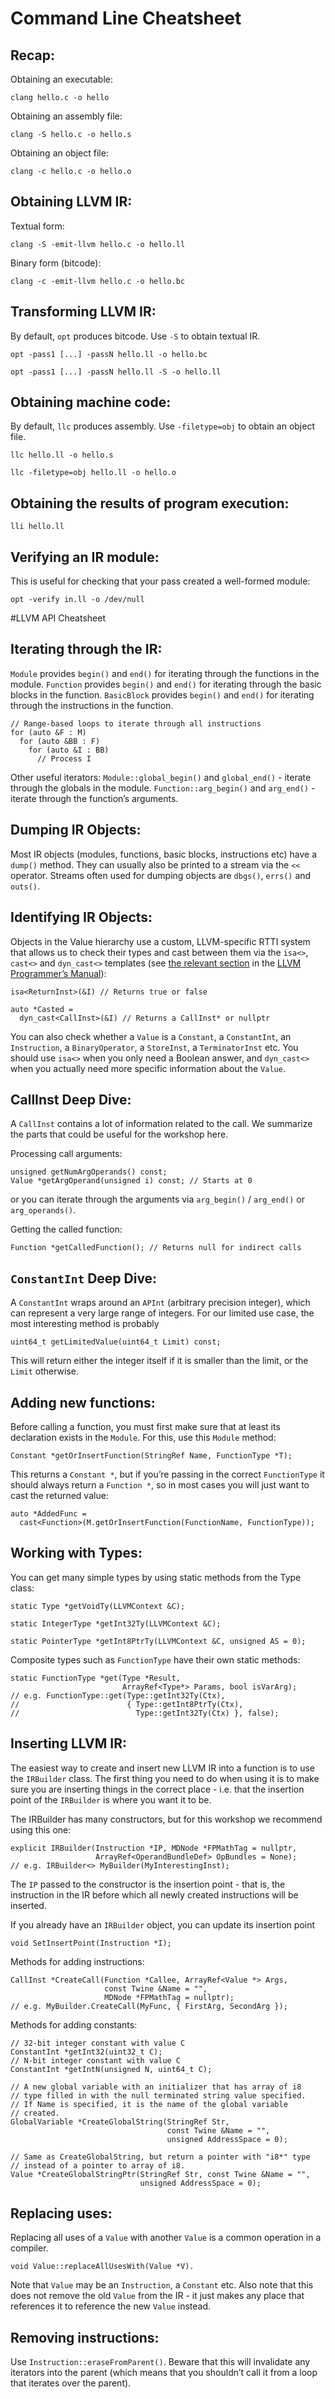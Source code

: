 # Command Line Cheatsheet

## Recap:
Obtaining an executable:

    clang hello.c -o hello

Obtaining an assembly file:

    clang -S hello.c -o hello.s

Obtaining an object file:

    clang -c hello.c -o hello.o

## Obtaining LLVM IR:
Textual form:

    clang -S -emit-llvm hello.c -o hello.ll

Binary form (bitcode):

    clang -c -emit-llvm hello.c -o hello.bc

## Transforming LLVM IR:
By default, `opt` produces bitcode. Use `-S` to obtain textual IR.

    opt -pass1 [...] -passN hello.ll -o hello.bc

    opt -pass1 [...] -passN hello.ll -S -o hello.ll

## Obtaining machine code:
By default, `llc` produces assembly. Use `-filetype=obj` to obtain an object file.

    llc hello.ll -o hello.s

    llc -filetype=obj hello.ll -o hello.o

## Obtaining the results of program execution:

    lli hello.ll

## Verifying an IR module:
This is useful for checking that your pass created a well-formed module:

    opt -verify in.ll -o /dev/null

#LLVM API Cheatsheet
## Iterating through the IR:
`Module` provides `begin()` and `end()` for iterating through the functions in the module.
`Function` provides `begin()` and `end()` for iterating through the basic blocks in the function.
`BasicBlock` provides `begin()` and `end()` for iterating through the instructions in the function.

    // Range-based loops to iterate through all instructions
    for (auto &F : M)
      for (auto &BB : F)
        for (auto &I : BB)
          // Process I


Other useful iterators:
`Module::global_begin()` and `global_end()` - iterate through the globals in the module.
`Function::arg_begin()` and `arg_end()` - iterate through the function’s arguments.
## Dumping IR Objects:
Most IR objects (modules, functions, basic blocks, instructions etc) have a `dump()` method. They can usually also be printed to a stream via the `<<` operator. Streams often used for dumping objects are `dbgs()`, `errs()` and `outs()`.
## Identifying IR Objects:
Objects in the Value hierarchy use a custom, LLVM-specific RTTI system that allows us to check their types and cast between them via the `isa<>`, `cast<>` and `dyn_cast<>` templates (see [the relevant section](https://releases.llvm.org/5.0.0/docs/ProgrammersManual.html#the-isa-cast-and-dyn-cast-templates) in the [LLVM Programmer’s Manual](https://releases.llvm.org/5.0.0/docs/ProgrammersManual.html)):

    isa<ReturnInst>(&I) // Returns true or false

    auto *Casted =
      dyn_cast<CallInst>(&I) // Returns a CallInst* or nullptr

You can also check whether a `Value` is a `Constant`, a `ConstantInt`, an `Instruction`, a `BinaryOperator`, a `StoreInst`, a `TerminatorInst` etc. You should use `isa<>` when you only need a Boolean answer, and `dyn_cast<>` when you actually need more specific information about the `Value`.
## CallInst Deep Dive:
A `CallInst` contains a lot of information related to the call. We summarize the parts that could be useful for the workshop here.

Processing call arguments:

    unsigned getNumArgOperands() const;
    Value *getArgOperand(unsigned i) const; // Starts at 0

or you can iterate through the arguments via `arg_begin()` / `arg_end()` or `arg_operands()`.

Getting the called function:

    Function *getCalledFunction(); // Returns null for indirect calls

## `ConstantInt` Deep Dive:
A `ConstantInt` wraps around an `APInt` (arbitrary precision integer), which can represent a very large range of integers. For our limited use case, the most interesting method is probably

    uint64_t getLimitedValue(uint64_t Limit) const;

This will return either the integer itself if it is smaller than the limit, or the `Limit` otherwise.

## Adding new functions:
Before calling a function, you must first make sure that at least its declaration exists in the `Module`. For this, use this `Module` method:

    Constant *getOrInsertFunction(StringRef Name, FunctionType *T);

This returns a `Constant *`, but if you’re passing in the correct `FunctionType` it should always return a `Function *`, so in most cases you will just want to cast the returned value:

    auto *AddedFunc =
      cast<Function>(M.getOrInsertFunction(FunctionName, FunctionType));

## Working with Types:
You can get many simple types by using static methods from the Type class:

    static Type *getVoidTy(LLVMContext &C);

    static IntegerType *getInt32Ty(LLVMContext &C);

    static PointerType *getInt8PtrTy(LLVMContext &C, unsigned AS = 0);

Composite types such as `FunctionType` have their own static methods:

    static FunctionType *get(Type *Result,
                             ArrayRef<Type*> Params, bool isVarArg);
    // e.g. FunctionType::get(Type::getInt32Ty(Ctx),
    //                        { Type::getInt8PtrTy(Ctx),
    //                          Type::getInt32Ty(Ctx) }, false);

## Inserting LLVM IR:
The easiest way to create and insert new LLVM IR into a function is to use the `IRBuilder` class. The first thing you need to do when using it is to make sure you are inserting things in the correct place - i.e. that the insertion point of the `IRBuilder` is where you want it to be.

The IRBuilder has many constructors, but for this workshop we recommend using this one:

    explicit IRBuilder(Instruction *IP, MDNode *FPMathTag = nullptr,
                       ArrayRef<OperandBundleDef> OpBundles = None);
    // e.g. IRBuilder<> MyBuilder(MyInterestingInst);

The `IP` passed to the constructor is the insertion point - that is, the instruction in the IR before which all newly created instructions will be inserted.

If you already have an `IRBuilder` object, you can update its insertion point

    void SetInsertPoint(Instruction *I);

Methods for adding instructions:

    CallInst *CreateCall(Function *Callee, ArrayRef<Value *> Args,
                         const Twine &Name = "",
                         MDNode *FPMathTag = nullptr);
    // e.g. MyBuilder.CreateCall(MyFunc, { FirstArg, SecondArg });

Methods for adding constants:

    // 32-bit integer constant with value C
    ConstantInt *getInt32(uint32_t C);
    // N-bit integer constant with value C
    ConstantInt *getIntN(unsigned N, uint64_t C);

    // A new global variable with an initializer that has array of i8
    // type filled in with the null terminated string value specified.
    // If Name is specified, it is the name of the global variable
    // created.
    GlobalVariable *CreateGlobalString(StringRef Str,
                                       const Twine &Name = "",
                                       unsigned AddressSpace = 0);

    // Same as CreateGlobalString, but return a pointer with "i8*" type
    // instead of a pointer to array of i8.
    Value *CreateGlobalStringPtr(StringRef Str, const Twine &Name = "",
                                 unsigned AddressSpace = 0);

## Replacing uses:
Replacing all uses of a `Value` with another `Value` is a common operation in a compiler.

    void Value::replaceAllUsesWith(Value *V).

Note that `Value` may be an `Instruction`, a `Constant` etc. Also note that this does not remove the old `Value` from the IR - it just makes any place that references it to reference the new `Value` instead.
## Removing instructions:
Use `Instruction::eraseFromParent()`. Beware that this will invalidate any iterators into the parent (which means that you shouldn’t call it from a loop that iterates over the parent).
